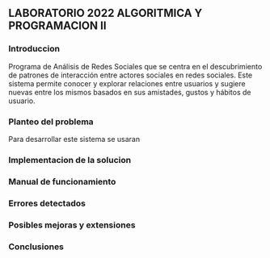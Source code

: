 ## LABORATORIO 2022 ALGORITMICA Y PROGRAMACION II

### Introduccion
Programa de Análisis de Redes Sociales que se centra en el descubrimiento de patrones de interacción entre actores sociales en redes sociales. Este sistema permite conocer y explorar relaciones entre usuarios y sugiere nuevas entre los mismos basados en sus amistades, gustos y hábitos de usuario.

### Planteo del problema
Para desarrollar este sistema se usaran

### Implementacion de la solucion


### Manual de funcionamiento

### Errores detectados




### Posibles mejoras y extensiones

### Conclusiones